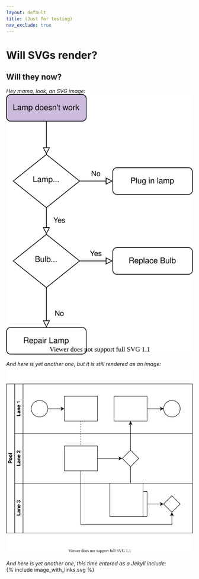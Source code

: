 ```yaml
---
layout: default
title: (Just for testing)
nav_exclude: true
---
```


# Will SVGs render?

## Will they now?  
  
*Hey mama, look, an SVG image:*  
![SVG in question](/assets/images/Test.svg)

*And here is yet another one, but it is still rendered as an image:*  
![SVG in question](/assets/images/test_from_diagrams_app.svg)

*And here is yet another one, this time entered as a Jekyll include:*  
{% include image_with_links.svg %}